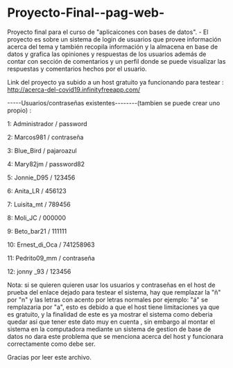 # Proyecto-Final--pag-web-
Proyecto final para el curso de "aplicaicones con bases de datos". - El proyecto es sobre un sistema de login de usuarios que provee información acerca del tema y también recopila información  y la almacena en base de datos y grafica las opiniones y respuestas de los usuarios además de contar con sección de comentarios y un perfil donde se puede visualizar las respuestas y comentarios hechos por el usuario.

Link del proyecto ya subido a un host gratuito ya funcionando para testear : http://acerca-del-covid19.infinityfreeapp.com/

-----Usuarios/contraseñas existentes--------(tambien se puede crear uno propio) : 

1:
Administrador / password

2:
Marcos981 / contraseña

3:
Blue_Bird / pajaroazul
	
4:
Mary82jm / password82
	
5:
Jonnie_D95 / 123456

6:
Anita_LR / 456123
	
7:
Luisita_mt / 789456
	
8:
Moli_JC / 000000
	
9:
Beto_bar21 / 111111
	
10:
Ernest_di_Oca / 741258963
	
11:
Pedrito09_mm / contraseña
	
12:
jonny _93 / 123456

Nota: si se quieren quieren usar los usuarios y contraseñas en el host de prueba del enlace dejado para testear el sistema, hay que remplazar la "ñ" por "n" y las letras con acento por letras normales por ejemplo: "á" se remplazaria por "a", esto es debido a que el host tiene limitaciones ya que es gratuito, y la finalidad de este es ya mostrar el sistema como deberia quedar asi que tener este dato muy en cuenta , sin embargo al montar el sistema en la computadora mediante un sistema de gestion de base de datos no dara este problema que se menciona acerca del host y funcionara correctamente como debe ser.

Gracias por leer este archivo.
